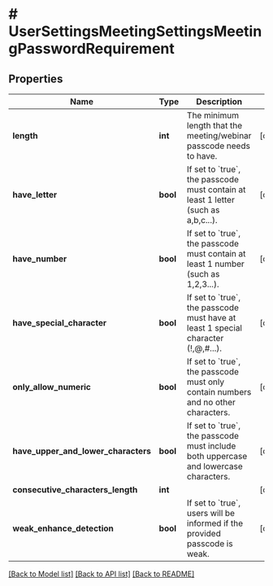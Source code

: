 # # UserSettingsMeetingSettingsMeetingPasswordRequirement

## Properties

Name | Type | Description | Notes
------------ | ------------- | ------------- | -------------
**length** | **int** | The minimum length that the meeting/webinar passcode needs to have. | [optional] 
**have_letter** | **bool** | If set to &#x60;true&#x60;, the passcode must contain at least 1 letter (such as a,b,c...). | [optional] 
**have_number** | **bool** | If set to &#x60;true&#x60;, the passcode must contain at least 1 number (such as 1,2,3...). | [optional] 
**have_special_character** | **bool** | If set to &#x60;true&#x60;, the passcode must have at least 1 special character (!,@,#...). | [optional] 
**only_allow_numeric** | **bool** | If set to &#x60;true&#x60;, the passcode must only contain numbers and no other characters. | [optional] 
**have_upper_and_lower_characters** | **bool** | If set to &#x60;true&#x60;, the passcode must include both uppercase and lowercase characters. | [optional] 
**consecutive_characters_length** | **int** |  | [optional] 
**weak_enhance_detection** | **bool** | If set to &#x60;true&#x60;, users will be informed if the provided passcode is weak. | [optional] 

[[Back to Model list]](../../README.md#documentation-for-models) [[Back to API list]](../../README.md#documentation-for-api-endpoints) [[Back to README]](../../README.md)


